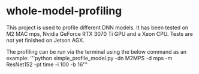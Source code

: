 # whole-model-profiling
 This project is used to profile different DNN models. It has been tested on M2 MAC mps, Nvidia GeForce RTX 3070 Ti GPU and a Xeon CPU. Tests are not yet finished on Jetson AGX.

The profiling can be run via the terminal using the below command as an example:
'''python simple_profile_model.py -dn M2MPS -d mps -m ResNet152 -pt time -i 100 -b 16'''
